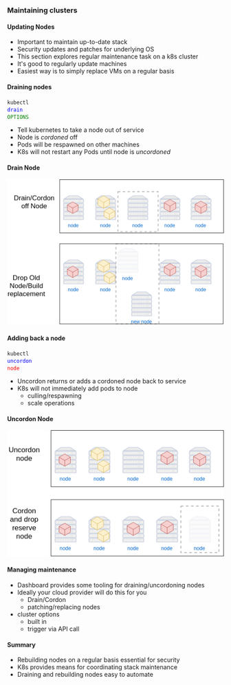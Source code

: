 ### Maintaining clusters


#### Updating Nodes
* Important to maintain up-to-date stack
* Security updates and patches for underlying OS
* This section explores regular maintenance task on a k8s cluster
* It's good to regularly update machines
* Easiest way is to simply replace VMs on a regular basis


#### Draining nodes
<code>kubectl </code><code style="color:blue;">drain</code><code style="color:green;"> OPTIONS</code>
* Tell kubernetes to take a node out of service
* Node is _cordoned_ off
* Pods will be respawned on other machines
* K8s will not restart any Pods until node is _uncordoned_


#### Drain Node <!-- .slide: class="image-slide" -->
![k8s-drain](img/k8s-drain-expand.png "Expand")



#### Adding back a node
<code>kubectl </code><code style="color:blue;">uncordon</code><code style="color:red;"> node</code>
* Uncordon returns or adds a cordoned node back to service
* K8s will not immediately add pods to node
   + culling/respawning
   + scale operations


#### Uncordon Node <!-- .slide: class="image-slide" -->
![drain-uncordon](img/k8s-drain-build-replacement.png "Drain")



#### Managing maintenance
* Dashboard provides some tooling for draining/uncordoning nodes
* Ideally your cloud provider will do this for you
  - Drain/Cordon
  - patching/replacing nodes
* cluster options
  - built in
  - trigger via API call



#### Summary
* Rebuilding nodes on a regular basis essential for security
* K8s provides means for coordinating stack maintenance
* Draining and rebuilding nodes easy to automate
